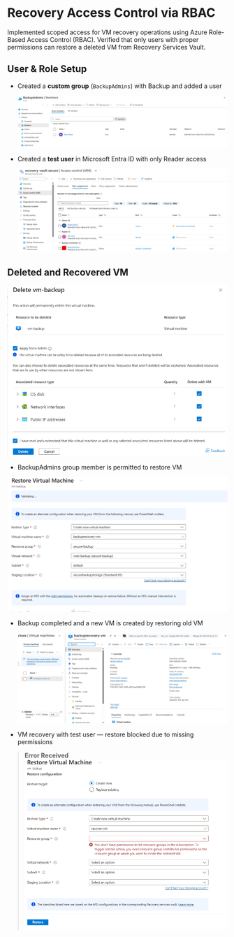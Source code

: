 # Recovery Access Control via RBAC

Implemented scoped access for VM recovery operations using Azure Role-Based Access Control (RBAC). Verified that only users with proper permissions can restore a deleted VM from Recovery Services Vault.

## User & Role Setup

- Created a **custom group** (`BackupAdmins`) with Backup  and added a user
  
  ![Admins](screenshots/backupAdmins-members.png)
  
- Created a **test user** in Microsoft Entra ID with only Reader access
  
  ![Roles](screenshots/backup-contributor-role.png)

## Deleted and Recovered VM

  ![vm delete](screenshots/delete-vm.png)

  
 - BackupAdmins group member is permitted to restore VM

![recovery-permitted](screenshots/restore-vm-settings.png)  


- Backup completed and a new VM is created by restoring old VM

  ![New VM](screenshots/recovered-vm.png)  
  
 - VM recovery with test user — restore blocked due to missing permissions
 
>  **Error Received**  
![access-denied](screenshots/test-user-access-denied.png)








